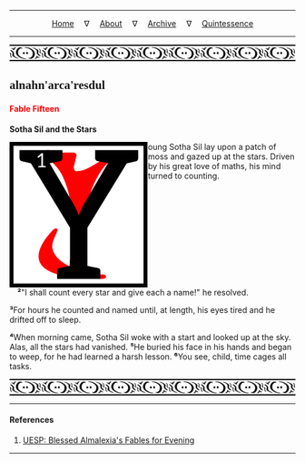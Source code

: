 
---

<!--- Local CSS Font Loading -->

<style>
@font-face {
    font-family: HayghinDaedric;
    src: url('../../../../../assets/fonts/ttf/HayghinDaedric.ttf') format('truetype');
    font-weight: medium;
    font-style: normal;
}
</style>

<!--- Jekyll Page Links -->

<center>
<a href="../../../../../index.html">Home</a>
&emsp;&nabla;&emsp;
<a href="../../../../about/index.html">About</a>
&emsp;&nabla;&emsp;
<a href="../../../../archive/index.html">Archive</a>
&emsp;&nabla;&emsp;
<a href="../../../index.html">Quintessence</a>
</center>

<!--- Markdown Body Below: -->

---

<img align="center" alt="Bordering" src="../../../../../assets/images/symbols/velothi_pattern_long_by_lukkar.svg">

## <span style="font-family:HayghinDaedric">alnahn'arca'resdul</Span>

#### <span style="color:red">Fable Fifteen</Span>

__Sotha Sil and the Stars__

<img align="left" alt="Y" src="../../../project/resources/initials/svg/letters/letter_y.svg">oung Sotha Sil lay upon a patch of moss and gazed up at the stars. Driven by his great love of maths, his mind turned to counting.

<span style="display:inline-block;padding-left:1em"><b>&sup2;</b>"I shall count every star and give each a name!" he resolved.</span>

<b>&sup3;</b>For hours he counted and named until, at length, his eyes tired and he drifted off to sleep.

<b>&#8308;</b>When morning came, Sotha Sil woke with a start and looked up at the sky. Alas, all the stars had vanished.
<b>&#8309;</b>He buried his face in his hands and began to weep, for he had learned a harsh lesson.
<b>&#8310;</b>You see, child, time cages all tasks.

<img align="center" alt="Bordering" src="../../../../../assets/images/symbols/velothi_pattern_long_by_lukkar.svg">

---

#### References

1. [UESP: Blessed Almalexia's Fables for Evening][1]

[1]: https://en.uesp.net/wiki/Online:Blessed_Almalexia%27s_Fables_for_Evening

---
